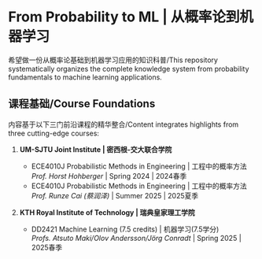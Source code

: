 # From Probability to ML | 从概率论到机器学习

希望做一份从概率论基础到机器学习应用的知识科普/This repository systematically organizes the complete knowledge system from probability fundamentals to machine learning applications.

## 课程基础/Course Foundations
内容基于以下三门前沿课程的精华整合/Content integrates highlights from three cutting-edge courses:

1. **UM-SJTU Joint Institute | 密西根-交大联合学院**  
   - ECE4010J Probabilistic Methods in Engineering | 工程中的概率方法  
     *Prof. Horst Hohberger* | Spring 2024 | 2024春季  
   - ECE4010J Probabilistic Methods in Engineering | 工程中的概率方法  
     *Prof. Runze Cai (蔡润泽)* | Summer 2025 | 2025夏季  

2. **KTH Royal Institute of Technology | 瑞典皇家理工学院**  
   - DD2421 Machine Learning (7.5 credits) | 机器学习(7.5学分)  
     *Profs. Atsuto Maki/Olov Andersson/Jörg Conradt* | Spring 2025 | 2025春季  
